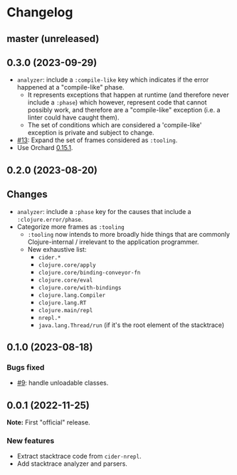# Changelog

## master (unreleased)

## 0.3.0 (2023-09-29)

* `analyzer`: include a `:compile-like` key which indicates if the error happened at a "compile-like" phase.
  * It represents exceptions that happen at runtime (and therefore never include a `:phase`) which however, represent code that cannot possibly work, and therefore are a "compile-like" exception (i.e. a linter could have caught them).
  * The set of conditions which are considered a 'compile-like' exception is private and subject to change. 
* [#13](https://github.com/clojure-emacs/haystack/issues/13): Expand the set of frames considered as `:tooling`. 
* Use Orchard [0.15.1](https://github.com/clojure-emacs/orchard/blob/v0.15.1/CHANGELOG.md#0151-2023-09-21).

## 0.2.0 (2023-08-20)

## Changes

* `analyzer`: include a `:phase` key for the causes that include a `:clojure.error/phase`.
* Categorize more frames as `:tooling`
  * `:tooling` now intends to more broadly hide things that are commonly Clojure-internal / irrelevant to the application programmer.
  * New exhaustive list:
    * `cider.*`
    * `clojure.core/apply`
    * `clojure.core/binding-conveyor-fn`
    * `clojure.core/eval`
    * `clojure.core/with-bindings`
    * `clojure.lang.Compiler`
    * `clojure.lang.RT`
    * `clojure.main/repl`
    * `nrepl.*`
    * `java.lang.Thread/run` (if it's the root element of the stacktrace)

## 0.1.0 (2023-08-18)

### Bugs fixed

* [#9](https://github.com/clojure-emacs/haystack/issues/9): handle unloadable classes.

## 0.0.1 (2022-11-25)

**Note:** First "official" release.

### New features

* Extract stacktrace code from `cider-nrepl`.
* Add stacktrace analyzer and parsers.
